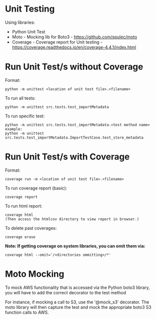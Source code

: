 # Unit Testing
Using libraries:
* Python Unit Test
* Moto - Mocking lib for Boto3 - https://github.com/spulec/moto
* Coverage - Coverage report for Unit testing - https://coverage.readthedocs.io/en/coverage-4.4.1/index.html

# Run Unit Test/s without Coverage
Format:
```
python -m unittest <location of unit test file>.<filename>
```
To run all tests:
```
python -m unittest src.tests.test_importMetadata
```
To run specific test:
```
python -m unittest src.tests.test_importMetadata.<test method name>
example:
python -m unittest src.tests.test_importMetadata.ImportTestCase.test_store_metadata
```

# Run Unit Test/s with Coverage
Format:
```
coverage run -m <location of unit test file>.<filename>
```
To run coverage report (basic):
```
coverage report
```
To run html report:
```
coverage html
(Then access the htmlcov directory to view report in browser.)
```
To delete past coverages:
```
coverage erase
```

**Note: If getting coverage on system libraries, you can omit them via:**
```
coverage html --omit='/<directories ommitting>/*'
```


# Moto Mocking
To mock AWS functionality that is accessed via the 
Python boto3 library, you will have to add the correct 
decorator to the test method

For instance, if mocking a call to S3, use the 
'@mock_s3' decorator. The moto library will then capture 
the test and mock the appropriate boto3 S3 function calls
to AWS.


